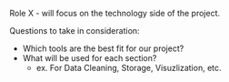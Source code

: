 Role X - will focus on the technology side of the project. 

Questions to take in consideration: 
- Which tools are the best fit for our project?
- What will be used for each section? 
    - ex. For Data Cleaning, Storage, Visuzlization, etc.


